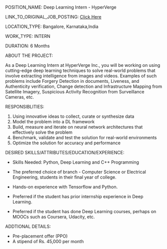 POSITION_NAME: Deep Learning Intern - HyperVerge

LINK_TO_ORIGINAL_JOB_POSTING: [Click Here](https://hire.withgoogle.com/public/jobs/hvergecom/view/P_AAAAAAFAAD0B5A6ybxeJbM)

LOCATION_TYPE: Bangalore, Karnataka,India

WORK_TYPE: INTERN

DURATION: 6 Months

ABOUT THE PROJECT: 

As a Deep Learning Intern at HyperVerge Inc., you will be working on using cutting-edge deep learning techniques to solve real-world problems that involve extracting intelligence from images and videos. Examples of such problems include Forgery Detection in documents, Liveness, and Authenticity verification, Change detection and Infrastructure Mapping from Satellite Imagery, Suspicious Activity Recognition from Surveillance Cameras, etc. 

RESPONSIBLITIES: 

1. Using innovative ideas to collect, curate or synthesize data 
2. Model the problem into a DL framework
3. Build, measure and iterate on neural network architectures that effectively solve the problem
4. Benchmark, validate and test the solution for real-world environments
5. Optimize the solution for accuracy and performance


DESIRED SKILLS/ATTRIBUTES/EDUCATION/EXPERIENCE: 

* Skills Needed: Python, Deep Learning and C++ Programming

* The preferred choice of branch - Computer Science or Electrical Engineering, students in their final year of college.

* Hands-on experience with Tensorflow and Python.

* Preferred if the student has prior internship experience in Deep Learning.

* Preferred if the student has done Deep Learning courses, perhaps on MOOCs such as Coursera, Udacity, etc.

ADDTIONAL DETAILS:
* Pre-placement offer (PPO) 
* A stipend of Rs. 45,000 per month
